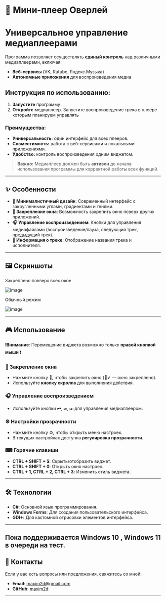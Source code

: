 # 🎵 Мини-плеер Оверлей

# Универсальное управление медиаплеерами  

Программа позволяет осуществлять **единый контроль** над различными медиаплеерами, включая:  
- **Веб-сервисы** (VK, Rutube, Яндекс.Музыка)  
- **Автономные приложения** для воспроизведения медиа  

## Инструкция по использованию:  
1. **Запустите** программу .  
2. **Откройте** медиаплеер. Запустите воспроизведение трека в плеере которым планируем управлять 

### Преимущества:  
- **Универсальность:** один интерфейс для всех плееров.  
- **Совместимость:** работа с веб-сервисами и локальными приложениями.  
- **Удобство:** контроль воспроизведения одним виджетом.  

> **Важно:** Медиаплеер должен быть **активен** до начала использования программы для корректной работы всех функций.  



---

## ✨ Особенности

- **🎨 Минималистичный дизайн**: Современный интерфейс с закругленными углами, градиентами и тенями.
- **📌 Закрепление окна**: Возможность закрепить окно поверх других приложений.
- **🎧 Управление воспроизведением**: Кнопки для управления медиафайлами (воспроизведение/пауза, следующий трек, предыдущий трек).
- **📄 Информация о треке**: Отображение названия трека и исполнителя.

---

## 🖼️ Скриншоты
Закреплено  повверх всех окон

![image](https://github.com/user-attachments/assets/fb93c86b-43e2-4ff9-94fa-2f4fac9c7c44)

Обычный режим

![image](https://github.com/user-attachments/assets/2939fa6f-bc8a-4c03-bc5e-16105da44bf7)




---

## 🎮 Использование

**❗Внимание**: Перемещение виджета возможно только **правой кнопкой мыши** ❗  

### 📌 Закрепление окна  
- Нажмите кнопку 📌, чтобы закрепить окно (📌✔ — окно закреплено).  
- Используйте **кнопку скролла** для выполнения действия.  

### 🎧 Управление воспроизведением  
- Используйте кнопки ⏮, ⏯, ⏭ для управления медиаплеером.  

### ⚙️ Настройки прозрачности  
- Нажмите кнопку ⚙️, чтобы открыть меню настроек.  
- В текущих настройках доступна **регулировка прозрачности**.  

### ⌨ Горячие клавиши  
- **CTRL + SHIFT + S**: Скрыть/отобразить виджет.  
- **CTRL + SHIFT + 0**: Открыть окно настроек.  
- **CTRL + 1, CTRL + 2, CTRL + 3**: Изменить стиль виджета.  

---

## 🛠️ Технологии

- **C#**: Основной язык программирования.
- **Windows Forms**: Для создания пользовательского интерфейса.
- **GDI+**: Для кастомной отрисовки элементов интерфейса.



---

## Пока поддерживается Windows 10 , Windows 11 в очереди на тест. 

## 📧 Контакты

Если у вас есть вопросы или предложения, свяжитесь со мной:

- **Email**: maxim2d@gmail.com
- **GitHub**: [maxim2d](https://github.com/maxim2d)

---
